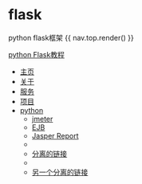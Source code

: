 # flask
python flask框架
{{ nav.top.render() }}

<nav class="navbar navbar-default" role="navigation">
    <div class="container-fluid">
    <div class="navbar-header">
        <a class="navbar-brand" href="#">python Flask教程</a>
    </div>
    <div>
        <ul class="nav navbar-nav">
            <li class="active"><a href="index">主页</a></li>
            <li><a href="about">关于</a></li>
            <li><a href="services">服务</a></li>
            <li ><a href="projects">项目</a></li>
            <li class="dropdown">
                <a href="#" class="dropdown-toggle" data-toggle="dropdown">
                    python
                    <b class="caret"></b>
                </a>
                <ul class="dropdown-menu">
                    <li><a href="#">jmeter</a></li>
                    <li><a href="#">EJB</a></li>
                    <li><a href="#">Jasper Report</a></li>
                    <li class="divider"></li>
                    <li><a href="#">分离的链接</a></li>
                    <li class="divider"></li>
                    <li><a href="#">另一个分离的链接</a></li>
                </ul>
            </li>
        </ul>
    </div>
    </div>
</nav>